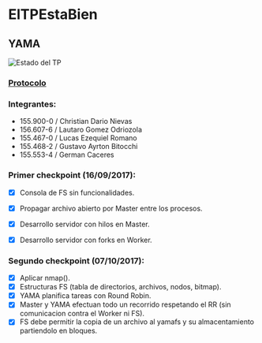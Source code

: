 # ElTPEstaBien

## YAMA
![Estado del TP](https://1.bp.blogspot.com/-0Ph5PQN7hGE/VGMVRxTZMMI/AAAAAAAAcbE/9wqA8Mob3Wo/w1200-h630-p-k-no-nu/bicicleta.jpg)

### [Protocolo](https://docs.google.com/document/d/1HTPwwbBRAI6GmL6H6vFxna70PN-Eu-OCSxXIjhXF5k4/edit?usp=sharing)

### Integrantes:
- 155.900-0 / Christian Dario Nievas
- 156.607-6 / Lautaro Gomez Odriozola
- 155.467-0 / Lucas Ezequiel Romano
- 155.468-2 / Gustavo Ayrton Bitocchi
- 155.553-4 / German Caceres


### Primer checkpoint (16/09/2017):

- [X] Consola de FS sin funcionalidades.
- [X] Propagar archivo abierto por Master entre los procesos.
- [X] Desarrollo servidor con hilos en Master.
- [X] Desarrollo servidor con forks en Worker.


### Segundo checkpoint (07/10/2017):

- [X] Aplicar nmap().
- [X] Estructuras FS (tabla de directorios, archivos, nodos, bitmap).
- [X] YAMA planifica tareas con Round Robin.
- [X] Master y YAMA efectuan todo un recorrido respetando el RR (sin comunicacion contra el Worker ni FS).
- [X] FS debe permitir la copia de un archivo al yamafs y su almacentamiento partiendolo en bloques.
